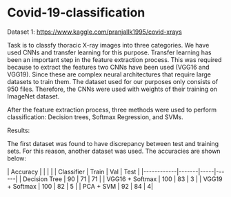 # Covid-19-classification

Dataset 1: https://www.kaggle.com/pranjallk1995/covid-xrays

Task is to classfy thoracic X-ray images into three categories. We have used CNNs and transfer learning for this purpose. Transfer learning has been an important step in the feature extraction process. This was required because to extract the features two CNNs have been used (VGG16 and VGG19). Since these are complex neural architectures that require large datasets to train them. The dataset used for our purposes only consists of 950 files. Therefore, the CNNs were used with weights of their training on ImageNet dataset. 

After the feature extraction process, three methods were used to perform classification: Decision trees, Softmax Regression, and SVMs. 


Results:

The first dataset was found to have discrepancy between test and training sets. For this reason, another dataset was used. 
The accuracies are shown below:

| Accuracy | | | |
| Classifier | Train | Val | Test |
|------------|-------|-----|------|
| Decision Tree | 90 | 71 | 71 |
| VGG16 + Softmax | 100 | 83 | 3 |
| VGG19 + Softmax | 100 | 82 | 5 |
| PCA + SVM | 92 | 84 | 4|

